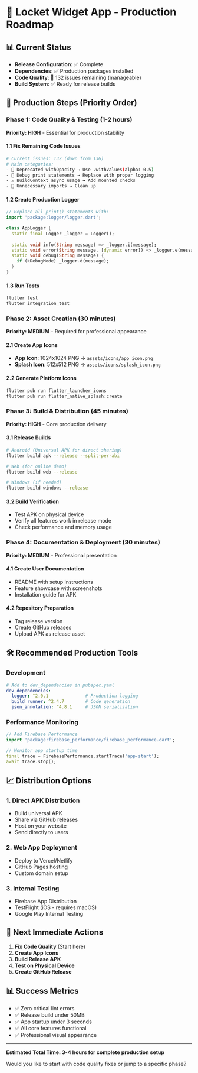 # 🚀 Locket Widget App - Production Roadmap

## 📊 Current Status
- **Release Configuration**: ✅ Complete
- **Dependencies**: ✅ Production packages installed
- **Code Quality**: 🔄 132 issues remaining (manageable)
- **Build System**: ✅ Ready for release builds

## 🎯 Production Steps (Priority Order)

### Phase 1: Code Quality & Testing (1-2 hours)
**Priority: HIGH** - Essential for production stability

#### 1.1 Fix Remaining Code Issues
```bash
# Current issues: 132 (down from 136)
# Main categories:
- 🔧 Deprecated withOpacity → Use .withValues(alpha: 0.5)
- 🐛 Debug print statements → Replace with proper logging
- ⚠️ BuildContext async usage → Add mounted checks
- 🧹 Unnecessary imports → Clean up
```

#### 1.2 Create Production Logger
```dart
// Replace all print() statements with:
import 'package:logger/logger.dart';

class AppLogger {
  static final Logger _logger = Logger();
  
  static void info(String message) => _logger.i(message);
  static void error(String message, [dynamic error]) => _logger.e(message, error: error);
  static void debug(String message) {
    if (kDebugMode) _logger.d(message);
  }
}
```

#### 1.3 Run Tests
```bash
flutter test
flutter integration_test
```

### Phase 2: Asset Creation (30 minutes)
**Priority: MEDIUM** - Required for professional appearance

#### 2.1 Create App Icons
- **App Icon**: 1024x1024 PNG → `assets/icons/app_icon.png`
- **Splash Icon**: 512x512 PNG → `assets/icons/splash_icon.png`

#### 2.2 Generate Platform Icons
```bash
flutter pub run flutter_launcher_icons
flutter pub run flutter_native_splash:create
```

### Phase 3: Build & Distribution (45 minutes)
**Priority: HIGH** - Core production delivery

#### 3.1 Release Builds
```bash
# Android (Universal APK for direct sharing)
flutter build apk --release --split-per-abi

# Web (for online demo)
flutter build web --release

# Windows (if needed)
flutter build windows --release
```

#### 3.2 Build Verification
- Test APK on physical device
- Verify all features work in release mode
- Check performance and memory usage

### Phase 4: Documentation & Deployment (30 minutes)
**Priority: MEDIUM** - Professional presentation

#### 4.1 Create User Documentation
- README with setup instructions
- Feature showcase with screenshots
- Installation guide for APK

#### 4.2 Repository Preparation
- Tag release version
- Create GitHub releases
- Upload APK as release asset

## 🛠️ Recommended Production Tools

### Development
```yaml
# Add to dev_dependencies in pubspec.yaml
dev_dependencies:
  logger: ^2.0.1              # Production logging
  build_runner: ^2.4.7        # Code generation
  json_annotation: ^4.8.1     # JSON serialization
```

### Performance Monitoring
```dart
// Add Firebase Performance
import 'package:firebase_performance/firebase_performance.dart';

// Monitor app startup time
final trace = FirebasePerformance.startTrace('app-start');
await trace.stop();
```

## 📈 Distribution Options

### 1. Direct APK Distribution
- Build universal APK
- Share via GitHub releases
- Host on your website
- Send directly to users

### 2. Web App Deployment
- Deploy to Vercel/Netlify
- GitHub Pages hosting
- Custom domain setup

### 3. Internal Testing
- Firebase App Distribution
- TestFlight (iOS - requires macOS)
- Google Play Internal Testing

## 🎯 Next Immediate Actions

1. **Fix Code Quality** (Start here)
2. **Create App Icons** 
3. **Build Release APK**
4. **Test on Physical Device**
5. **Create GitHub Release**

## 📊 Success Metrics

- ✅ Zero critical lint errors
- ✅ Release build under 50MB
- ✅ App startup under 3 seconds
- ✅ All core features functional
- ✅ Professional visual appearance

---

**Estimated Total Time: 3-4 hours for complete production setup**

Would you like to start with code quality fixes or jump to a specific phase?